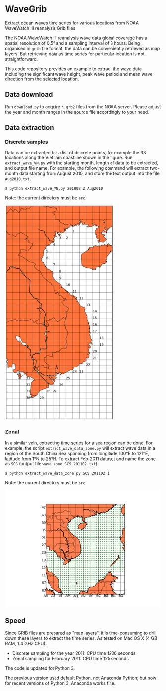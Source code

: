 # WaveGrib
Extract ocean waves time series for various locations from NOAA WaveWatch III reanalysis Grib files 

The NOAA WaveWatch III reanalysis wave data global coverage has a spatial resolution of 0.5° and a sampling interval of 3 hours. Being organised in `grib` file format, the data can be conveniently retrieved as map layers. But retrieving data as time series for particular location is not straightforward. 

This code repository provides an example to extract the wave data including the significant wave height, peak wave period and mean wave direction from the selected location.

## Data download

Run `download.py` to acquire `*.grb2` files from the NOAA server. Please adjust the year and month ranges in the source file accordingly to your need.

## Data extraction

### Discrete samples

Data can be extracted for a list of discrete points, for example the 33 locations along the Vietnam coastline shown in the figure. 
Run `extract_wave_VN.py` with the starting month, length of data to be extracted, and output file name. For example, the following command will extract two-month data starting from August 2010, and store the text output into the file `Aug2010.txt`.

```console
$ python extract_wave_VN.py 201008 2 Aug2010
```

Note: the current directory must be `src`.

![map of sampling points along the coastal sea of Vietnam](map.png)

### Zonal

In a similar vein, extracting time series for a sea region can be done. For example, the script `extract_wave_data_zone.py` will extract wave data in a region of the South China Sea spanning from longitude 100°E to 121°E, latitude from 1°N to 25°N. To extract Feb-2011 dataset and name the zone as `SCS` (output file `wave_zone_SCS_201102.txt`):

```console
$ python extract_wave_data_zone.py SCS 201102 1
```

Note: the current directory must be `src`.

![map of sampling points in the South China Sea](map_SCS.png)

## Speed

Since GRIB files are prepared as "map layers", it is time-consuming to drill down these layers to extract the time series. As tested on Mac OS X (4 GB RAM, 1.4 GHz CPU): 

- Discrete sampling for the year 2011: CPU time 1236 seconds
- Zonal sampling for February 2011: CPU time 125 seconds

The code is updated for Python 3.

The previous version used default Python, not Anaconda Python; but now for recent versions of Python 3, Anaconda works fine.